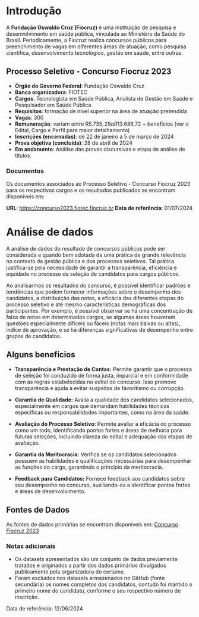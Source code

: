 # Introdução

A **Fundação Oswaldo Cruz (Fiocruz)** é uma instituição de pesquisa e desenvolvimento em saúde pública, vinculada ao Ministério da Saúde do Brasil. Periodicamente, a Fiocruz realiza concursos públicos para preenchimento de vagas em diferentes áreas de atuação, como pesquisa científica, desenvolvimento tecnológico, gestão em saúde, entre outras.

## Processo Seletivo - Concurso Fiocruz 2023

- **Órgão do Governo Federal**: Fundação Oswaldo Cruz
- **Banca organizadora**: FIOTEC
- **Cargos**: Tecnologista em Saúde Pública, Analista de Gestão em Saúde e Pesquisador em Saúde Pública 
- **Requisitos**: formação de nível superior na área de atuação pretendida
- **Vagas**: 300 
- **Remuneração**: variam entre R$5.735,29 a R$13.686,72 + benefícios (ver o Edital, Cargo e Perfil para maior detalhamento)
- **Inscrições (encerradas)**: de 22 de janeiro a 5 de março de 2024
- **Prova objetiva (concluída)**: 28 de abril de 2024
- **Em andamento**: Análise das provas discursivas e etapa de análise de títulos.

### Documentos

Os documentos associados ao Processo Seletivo - Concurso Fiocruz 2023 para os respectivos cargos e os resultados publicados se encontram disponíveis em: 

**URL**: https://concurso2023.fiotec.fiocruz.br
**Data de referência**: 01/07/2024

# Análise de dados

A análise de dados do resultado de concursos públicos pode ser considerada e quando bem adotada de uma prática de grande relevância no contexto da gestão pública e dos processos seletivos. Tal prática justifica-se pela necessidade de garantir a transparência, eficiência e equidade no processo de seleção de candidatos para cargos públicos.

Ao analisarmos os resultados do concurso, é possível identificar padrões e tendências que podem fornecer informações sobre o desempenho dos candidatos, a distribuição das notas, a eficácia das diferentes etapas do processo seletivo e até mesmo características demográficas dos participantes. Por exemplo, é possível observar se há uma concentração de faixa de notas em determinados cargos, se algumas áreas houveram questões  especialmente difíceis ou fáceis (notas mais baixas ou altas), indíce de aprovação, e se há diferenças significativas de desempenho entre grupos de candidatos.

## Alguns benefícios

- **Transparência e Prestação de Contas:** Permite garantir que o processo de seleção foi conduzido de forma justa, imparcial e em conformidade com as regras estabelecidas no edital do concurso. Isso promove transparência e ajuda a evitar suspeitas de favoritismo ou corrupção.

- **Garantia de Qualidade:** Avalia a qualidade dos candidatos selecionados, especialmente em cargos que demandam habilidades técnicas específicas ou responsabilidades importantes, como na área da saúde.

- **Avaliação do Processo Seletivo:** Permite avaliar a eficácia do processo como um todo, identificando pontos fortes e áreas de melhoria para futuras seleções, incluindo clareza do edital e adequação das etapas de avaliação.

- **Garantia da Meritocracia:** Verifica se os candidatos selecionados possuem as habilidades e qualificações necessárias para desempenhar as funções do cargo, garantindo o princípio da meritocracia.

- **Feedback para Candidatos:** Fornece feedback aos candidatos sobre seu desempenho no concurso, auxiliando-os a identificar pontos fortes e áreas de desenvolvimento.

## Fontes de Dados

As fontes de dados primárias se encontram disponíveis em: [Concurso Fiocruz 2023](https://concurso2023.fiotec.fiocruz.br/Analista.asp)

### Notas adicionais

- Os datasets apresentados são um conjunto de dados previamente tratados e originados a partir dos dados primários divulgados publicamente pela organizadora do certame.
- Foram excluídos nos datasets armazenados no GitHub (fonte secundária) os nomes completos dos candidatos, contudo foi mantido o primeiro nome do candidato, conforme o seu respectivo número de inscrição.

Data de referência: 12/06/2024
